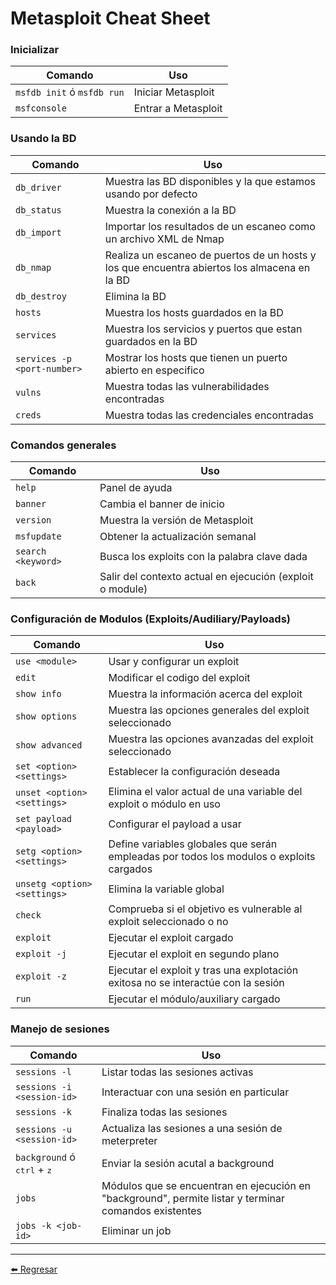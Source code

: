 # Metasploit Cheat Sheet

### Inicializar
| Comando| Uso                    |
| ------------- | ------------------------------ |
| `msfdb init` ó `msfdb run`      | Iniciar Metasploit       |
| `msfconsole`      | Entrar a Metasploit       |

### Usando la BD
| Comando| Uso                    |
| ------------- | ------------------------------ |
| `db_driver`      | Muestra las BD disponibles y la que estamos usando por defecto       |
| `db_status`      | Muestra la conexión a la BD       |
| `db_import`      | Importar los resultados de un escaneo como un archivo XML de Nmap       |
| `db_nmap`      | Realiza un escaneo de puertos de un hosts y los que encuentra abiertos los almacena en la BD       |
| `db_destroy`      | Elimina la BD       |
| `hosts`      | Muestra los hosts guardados en la BD       |
| `services`      | Muestra los servicios y puertos que estan guardados en la BD       |
| `services -p <port-number>`      | Mostrar los hosts que tienen un puerto abierto en especifico       |
| `vulns`      | Muestra todas las vulnerabilidades encontradas       |
| `creds`      | Muestra todas las credenciales encontradas       |

### Comandos generales
| Comando| Uso                    |
| ------------- | ------------------------------ |
| `help`      | Panel de ayuda       |
| `banner`      | Cambia el banner de inicio       |
| `version`      | Muestra la versión de Metasploit       |
| `msfupdate`      | Obtener la actualización semanal       |
| `search <keyword>`      | Busca los exploits con la palabra clave dada       |
| `back`      | Salir del contexto actual en ejecución (exploit o module)       |

### Configuración de Modulos (Exploits/Audiliary/Payloads)
| Comando| Uso                    |
| ------------- | ------------------------------ |
| `use <module>`      | Usar y configurar un exploit       |
| `edit`      | Modificar el codigo del exploit       |
| `show info`      | Muestra la información acerca del exploit       |
| `show options`      | Muestra las opciones generales del exploit seleccionado       |
| `show advanced`      | Muestra las opciones avanzadas del exploit seleccionado       |
| `set <option> <settings>`      | Establecer la configuración deseada       |
| `unset <option> <settings>`      | Elimina el valor actual de una variable del exploit o módulo en uso       |
| `set payload <payload>`      | Configurar el payload a usar       |
| `setg <option> <settings>`      | Define variables globales que serán empleadas por todos los modulos o exploits cargados       |
| `unsetg <option> <settings>`      | Elimina la variable global       |
| `check`      | Comprueba si el objetivo es vulnerable al exploit seleccionado o no       |
| `exploit`      | Ejecutar el exploit cargado       |
| `exploit -j`      | Ejecutar el exploit en segundo plano       |
| `exploit -z`      | Ejecutar el exploit y tras una explotación exitosa no se interactúe con la sesión       |
| `run`      | Ejecutar el módulo/auxiliary cargado       |

### Manejo de sesiones
| Comando| Uso                    |
| ------------- | ------------------------------ |
| `sessions -l`      | Listar todas las sesiones activas       |
| `sessions -i <session-id>`      | Interactuar con una sesión en particular       |
| `sessions -k`      | Finaliza todas las sesiones       |
| `sessions -u <session-id>`      | Actualiza las sesiones a una sesión de meterpreter       |
| `background` ó <kbd>ctrl</kbd> + <kbd>z</kbd>      | Enviar la sesión acutal a background       |
| `jobs`      | Módulos que se encuentran en ejecución en "background", permite listar y terminar comandos existentes       |
| `jobs -k <job-id>`      | Eliminar un job       |


---

[:arrow_left: Regresar](https://github.com/m4lal0/cheatsheets)